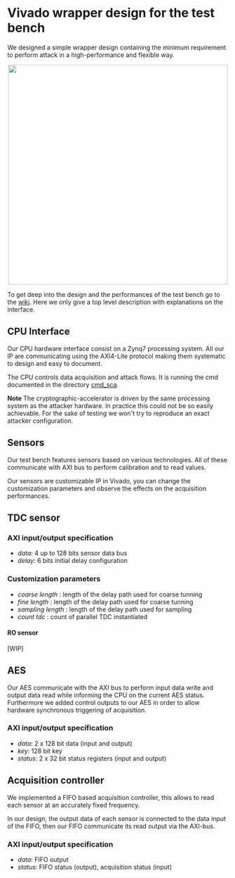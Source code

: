 # Vivado wrapper design for the test bench

We designed a simple wrapper design containing the minimum requirement to perform attack in a high-performance and flexible way.

<p align="center">
<img src="https://github.com/samiBendou/sca_framework/raw/master/media/img/sca_vivado_wrapper.png" width="500px">
</p>

To get deep into the design and the performances of the test bench go to the [wiki](https://github.com/samiBendou/sca_framework/wiki). Here we only give a top level description with explanations on the interface.

## CPU Interface

Our CPU hardware interface consist on a Zynq7 processing system.
All our IP are communicating using the AXI4-Lite protocol making them systematic to design and easy to document.

The CPU controls data acquisition and attack flows. It is running the cmd documented in the directory [cmd_sca](https://github.com/samiBendou/sca_framework/cmd_sca).

**Note** The cryptographic-accelerator is driven by the same processing system as the attacker hardware. In practice this could not be so easily achievable. 
For the sake of testing we won't try to reproduce an exact attacker configuration.

## Sensors

Our test bench features sensors based on various technologies. All of these communicate with AXI bus to perform calibration and to read values.

Our sensors are customizable IP in Vivado, you can change the customization parameters and observe the effects on the acquisition performances.

## TDC sensor

### AXI input/output specification

- *data*: 4 up to 128 bits sensor data bus
- *delay*: 6 bits initial delay configuration

### Customization parameters

- *coarse length* : length of the delay path used for coarse tunning
- *fine length* : length of the delay path used for coarse tunning
- *sampling length* : length of the delay path used for sampling
- *count tdc* : count of parallel TDC instantiated

#### RO sensor
[WIP]

## AES

Our AES communicate with the AXI bus to perform input data write and output data read while informing the CPU on the current AES status. 
Furthermore we added control outputs to our AES in order to allow hardware synchronous triggering of acquisition.

### AXI input/output specification

- *data*: 2 x 128 bit data (input and output)
- *key*: 128 bit key
- *status*: 2 x 32 bit status registers (input and output)

## Acquisition controller

We implemented a FIFO based acquisition controller, this allows to read each sensor at an accurately fixed frequency.

In our design, the output data of each sensor is connected to the data input of the FIFO, then our FIFO communicate its read output via the AXI-bus.

### AXI input/output specification

- *data*: FIFO output
- *status*: FIFO status (output), acquisition status (input)

